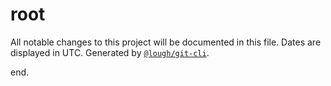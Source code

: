 # root

All notable changes to this project will be documented in this file. Dates are displayed in UTC.
Generated by [`@lough/git-cli`](https://github.com/anciity/lough-git).

end.